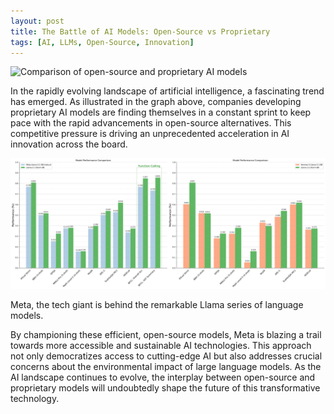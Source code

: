```yaml
---
layout: post
title: The Battle of AI Models: Open-Source vs Proprietary
tags: [AI, LLMs, Open-Source, Innovation]
---
```


![Comparison of open-source and proprietary AI models](/images/open_vs_private_llm_20240418.png "The race for AI supremacy")

In the rapidly evolving landscape of artificial intelligence, a fascinating trend has emerged. As illustrated in the graph above, companies developing proprietary AI models are finding themselves in a constant sprint to keep pace with the rapid advancements in open-source alternatives. This competitive pressure is driving an unprecedented acceleration in AI innovation across the board.

![Meta's Llama 3 vs other open-source models](/images/meta_llama31_vs_open.png "The open-source revolution continues")

Meta, the tech giant is behind the remarkable Llama series of language models.

By championing these efficient, open-source models, Meta is blazing a trail towards more accessible and sustainable AI technologies. This approach not only democratizes access to cutting-edge AI but also addresses crucial concerns about the environmental impact of large language models. As the AI landscape continues to evolve, the interplay between open-source and proprietary models will undoubtedly shape the future of this transformative technology.